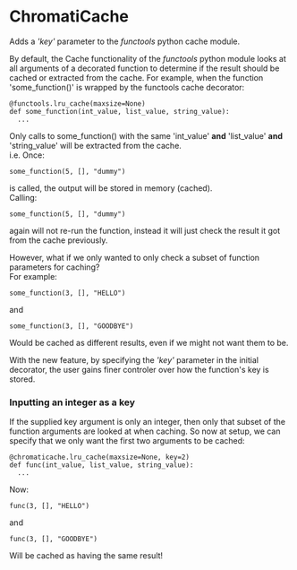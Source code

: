﻿# ChromatiCache
 
Adds a *'key'* parameter to the  *functools* python cache module.  

By default, the Cache functionality of the *functools* python module looks at all arguments of a decorated function to determine if the result should be cached or extracted from the cache. 
For example, when the function 'some_function()' is wrapped by the functools cache decorator:

```
@functools.lru_cache(maxsize=None)  
def some_function(int_value, list_value, string_value):
  ...
```

Only calls to some_function() with the same 'int_value' **and** 'list_value' **and** 'string_value' will be extracted from the cache.  
i.e. Once:
  ```
  some_function(5, [], "dummy")
  ```
is called, the output will be stored in memory (cached).  
Calling:
  ```
  some_function(5, [], "dummy")
  ```
again will not re-run the function, instead it will just check the result it got from the cache previously.


However, what if we only wanted to only check a subset of function parameters for caching?  
For example:
  ```
  some_function(3, [], "HELLO")
  ```
and
  ```
  some_function(3, [], "GOODBYE")
  ```
Would be cached as different results, even if we might not want them to be. 

With the new feature, by specifying the *'key'* parameter in the initial decorator, the user gains finer controler over how the function's key is stored. 

### Inputting an integer as a key
If the supplied key argument is only an integer, then only that subset of the function arguments are looked at when caching. So now at setup, we can specify that we only want the first two arguments to be cached:

```
@chromaticache.lru_cache(maxsize=None, key=2)  
def func(int_value, list_value, string_value):
  ...
```

Now:
  ```
  func(3, [], "HELLO")
  ```
and
  ```
  func(3, [], "GOODBYE")
  ```
Will be cached as having the same result!
